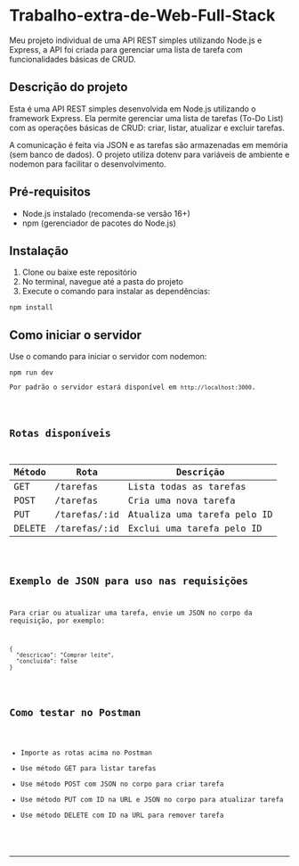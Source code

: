 # Trabalho-extra-de-Web-Full-Stack
Meu projeto individual de uma API REST simples utilizando Node.js e Express, a API foi criada para gerenciar uma lista de tarefa com funcionalidades básicas de CRUD.


<h2>Descrição do projeto</h2>
<p>Esta é uma API REST simples desenvolvida em Node.js utilizando o framework Express. Ela permite gerenciar uma lista de tarefas (To-Do List) com as operações básicas de CRUD: criar, listar, atualizar e excluir tarefas.</p>
<p>A comunicação é feita via JSON e as tarefas são armazenadas em memória (sem banco de dados). O projeto utiliza dotenv para variáveis de ambiente e nodemon para facilitar o desenvolvimento.</p>

<h2>Pré-requisitos</h2>
<ul>
<li>Node.js instalado (recomenda-se versão 16+)</li>
<li>npm (gerenciador de pacotes do Node.js)</li>
</ul>

<h2>Instalação</h2>
<ol>
<li>Clone ou baixe este repositório</li>
<li>No terminal, navegue até a pasta do projeto</li>
<li>Execute o comando para instalar as dependências:</li>
</ol>
<pre><code>npm install
</code></pre>

<h2>Como iniciar o servidor</h2>
<p>Use o comando para iniciar o servidor com nodemon:</p>
<pre><code>npm run dev
<p>Por padrão o servidor estará disponível em <code>http://localhost:3000</code>.</p>

<h2>Rotas disponíveis</h2>
<table>
<thead>
<tr><th>Método</th><th>Rota</th><th>Descrição</th></tr>
</thead>
<tbody>
<tr><td>GET</td><td>/tarefas</td><td>Lista todas as tarefas</td></tr>
<tr><td>POST</td><td>/tarefas</td><td>Cria uma nova tarefa</td></tr>
<tr><td>PUT</td><td>/tarefas/:id</td><td>Atualiza uma tarefa pelo ID</td></tr>
<tr><td>DELETE</td><td>/tarefas/:id</td><td>Exclui uma tarefa pelo ID</td></tr>
</tbody>
</table>

<h2>Exemplo de JSON para uso nas requisições</h2>
<p>Para criar ou atualizar uma tarefa, envie um JSON no corpo da requisição, por exemplo:</p>
<pre><code>{
  "descricao": "Comprar leite",
  "concluida": false
}
</code></pre>

<h2>Como testar no Postman</h2>
<ul>
<li>Importe as rotas acima no Postman</li>
<li>Use método GET para listar tarefas</li>
<li>Use método POST com JSON no corpo para criar tarefa</li>
<li>Use método PUT com ID na URL e JSON no corpo para atualizar tarefa</li>
<li>Use método DELETE com ID na URL para remover tarefa</li>
</ul>

<hr />

</body>

